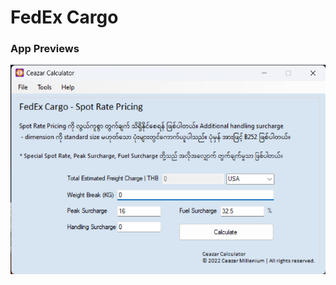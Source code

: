 # FedEx Cargo

### App Previews

![Preview - 1](https://github.com/yarzardhiyit/yarzardhiyit/blob/main/spotrateinterface.png)
